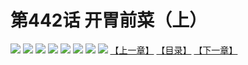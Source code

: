 # 第442话 开胃前菜（上）
![](https://mhpic.xiaomingtaiji.net/comic/D/斗破苍穹拆分版/442话/1.jpg-zymk.middle.webp)
![](https://mhpic.xiaomingtaiji.net/comic/D/斗破苍穹拆分版/442话/2.jpg-zymk.middle.webp)
![](https://mhpic.xiaomingtaiji.net/comic/D/斗破苍穹拆分版/442话/3.jpg-zymk.middle.webp)
![](https://mhpic.xiaomingtaiji.net/comic/D/斗破苍穹拆分版/442话/4.jpg-zymk.middle.webp)
![](https://mhpic.xiaomingtaiji.net/comic/D/斗破苍穹拆分版/442话/5.jpg-zymk.middle.webp)
![](https://mhpic.xiaomingtaiji.net/comic/D/斗破苍穹拆分版/442话/6.jpg-zymk.middle.webp)
![](https://mhpic.xiaomingtaiji.net/comic/D/斗破苍穹拆分版/442话/7.jpg-zymk.middle.webp)
![](https://mhpic.xiaomingtaiji.net/comic/D/斗破苍穹拆分版/442话/8.jpg-zymk.middle.webp)
[【上一章】](./441.md)
[【目录】](./README.md)
[【下一章】](./443.md)
